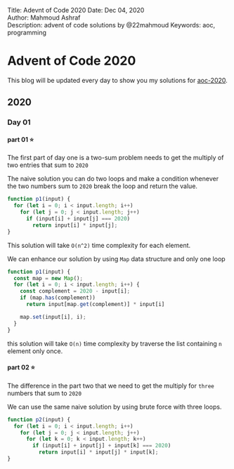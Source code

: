 Title:        Adevnt of Code 2020
Date:         Dec 04, 2020  
Author:       Mahmoud Ashraf  
Description:  advent of code solutions by @22mahmoud
Keywords:     aoc, programming

# Advent of Code 2020

This blog will be updated every day to show you my solutions 
for [aoc-2020](https://adventofcode.com/).

## 2020

### Day 01

#### part 01 ⭐

The first part of day one is a two-sum problem needs to get the 
multiply of two entries that sum to `2020`

The naive solution you can do two loops and make a condition whenever 
the two numbers sum to `2020` break the loop and return the value.

```javascript
function p1(input) {
  for (let i = 0; i < input.length; i++)
    for (let j = 0; j < input.length; j++)
      if (input[i] + input[j] === 2020) 
        return input[i] * input[j];
}
```

This solution will take `O(n^2)` time complexity for each element.

We can enhance our solution by using `Map` data structure and only one loop

```javascript
function p1(input) {
  const map = new Map();
  for (let i = 0; i < input.length; i++) {
    const complement = 2020 - input[i];
    if (map.has(complement))
      return input[map.get(complement)] * input[i]

    map.set(input[i], i);
  }
}
```

this solution will take `O(n)` time complexity by traverse the list containing 
`n` element only once.

#### part 02 ⭐

The difference in the part two that we need to get the multiply for 
`three` numbers that sum to `2020`

We can use the same naive solution by using brute force with three loops.

```javascript
function p2(input) {
  for (let i = 0; i < input.length; i++)
    for (let j = 0; j < input.length; j++)
      for (let k = 0; k < input.length; k++)
        if (input[i] + input[j] + input[k] === 2020)
          return input[i] * input[j] * input[k];
}
```


